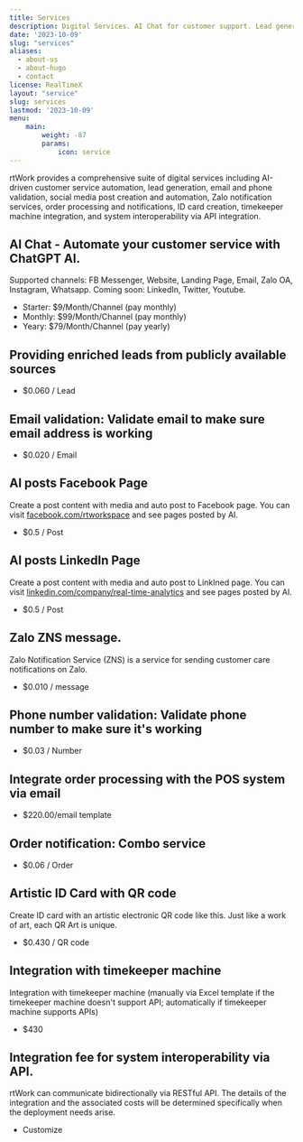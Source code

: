 ```yaml
---
title: Services
description: Digital Services. AI Chat for customer support. Lead generation. Email validation. Social media post creation and automation, Zalo ZNS.
date: '2023-10-09'
slug: "services"
aliases:
  - about-us
  - about-hugo
  - contact
license: RealTimeX
layout: "service"
slug: services
lastmod: '2023-10-09'
menu:
    main: 
        weight: -87
        params:
            icon: service
---
```


rtWork provides a comprehensive suite of digital services including AI-driven customer service automation, lead generation, email and phone validation, social media post creation and automation, Zalo notification services, order processing and notifications, ID card creation, timekeeper machine integration, and system interoperability via API integration.

## AI Chat - Automate your customer service with ChatGPT AI.

  Supported channels: FB Messenger, Website, Landing Page, Email, Zalo OA, Instagram, Whatsapp.
  Coming soon: LinkedIn, Twitter, Youtube.

  - Starter: $9/Month/Channel (pay monthly)
  - Monthly: $99/Month/Channel (pay monthly)
  - Yeary: $79/Month/Channel (pay yearly)


## Providing enriched leads from publicly available sources

  - $0.060 / Lead

## Email validation: Validate email to make sure email address is working

  - $0.020 / Email

## AI posts Facebook Page

Create a post content with media and auto post to Facebook page. You can visit [facebook.com/rtworkspace](https://facebook.com/rtworkspace) and see pages posted by AI.

  - $0.5 / Post

## AI posts LinkedIn Page

Create a post content with media and auto post to LinkIned page. You can visit [linkedin.com/company/real-time-analytics](https://www.linkedin.com/company/real-time-analytics) and see pages posted by AI.

  - $0.5 / Post

## Zalo ZNS message. 

Zalo Notification Service (ZNS) is a service for sending customer care notifications on Zalo.

  - $0.010 / message

## Phone number validation: Validate phone number to make sure it's working

  - $0.03 / Number

## Integrate order processing with the POS system via email

  - $220.00/email template

## Order notification: Combo service

  - $0.06 / Order

## Artistic ID Card with QR code

Create ID card with an artistic electronic QR code like this. Just like a work of art, each QR Art is unique.

  - $0.430 / QR code

## Integration with timekeeper machine

Integration with timekeeper machine (manually via Excel template if the timekeeper machine doesn't support API; automatically if timekeeper machine supports APIs)

  - $430

## Integration fee for system interoperability via API. 

rtWork can communicate bidirectionally via RESTful API. The details of the integration and the associated costs will be determined specifically when the deployment needs arise.

  - Customize
